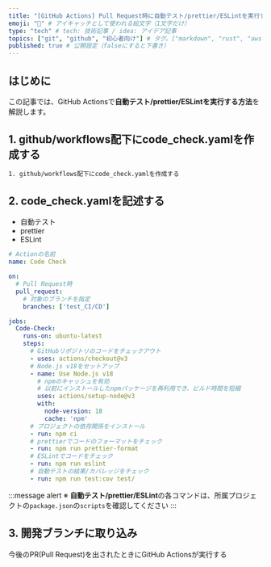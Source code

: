 ```yaml
---
title: "[GitHub Actions] Pull Request時に自動テスト/prettier/ESLintを実行する" # 記事のタイトル
emoji: "🍖" # アイキャッチとして使われる絵文字（1文字だけ）
type: "tech" # tech: 技術記事 / idea: アイデア記事
topics: ["git", "github", "初心者向け"] # タグ。["markdown", "rust", "aws"]のように指定する
published: true # 公開設定（falseにすると下書き）
---
```



## はじめに
この記事では、GitHub Actionsで**自動テスト/prettier/ESLintを実行する方法**を解説します。


## 1. github/workflows配下にcode_check.yamlを作成する
```bash
1. github/workflows配下にcode_check.yamlを作成する
```
## 2. code_check.yamlを記述する
- 自動テスト
- prettier
- ESLint

```yaml
# Actionの名前
name: Code Check

on:
  # Pull Request時
  pull_request:
    # 対象のブランチを指定
    branches: ['test_CI/CD']

jobs:
  Code-Check:
    runs-on: ubuntu-latest
    steps:
      # GitHubリポジトリのコードをチェックアウト
      - uses: actions/checkout@v3
      # Node.js v18をセットアップ
      - name: Use Node.js v18
        # npmのキャッシュを有効
        # 以前にインストールしたnpmパッケージを再利用でき、ビルド時間を短縮
        uses: actions/setup-node@v3
        with:
          node-version: 18
          cache: 'npm'
      # プロジェクトの依存関係をインストール
      - run: npm ci
      # prettierでコードのフォーマットをチェック
      - run: npm run prettier-format
      # ESLintでコードをチェック
      - run: npm run eslint
      # 自動テストの結果/カバレッジをチェック
      - run: npm run test:cov test/
```
:::message alert
※ **自動テスト/prettier/ESLint**の各コマンドは、所属プロジェクトの`package.json`の`scripts`を確認してください
:::

## 3. 開発ブランチに取り込み
今後のPR(Pull Request)を出されたときにGitHub Actionsが実行する
